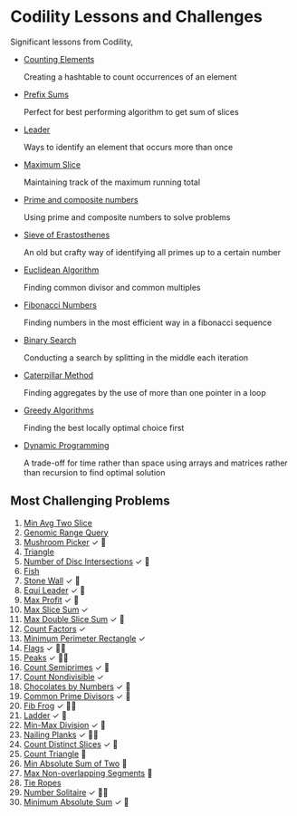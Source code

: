 # Codility Lessons and Challenges

Significant lessons from Codility,

- [Counting Elements](./counting/)

  Creating a hashtable to count occurrences of an element

- [Prefix Sums](./prefix-sums/)
  
  Perfect for best performing algorithm to get sum of slices

- [Leader](./leader/)

  Ways to identify an element that occurs more than once

- [Maximum Slice](./maximum-slice/)

  Maintaining track of the maximum running total

- [Prime and composite numbers](./prime/)

  Using prime and composite numbers to solve problems

- [Sieve of Erastosthenes](./sieve/)

  An old but crafty way of identifying all primes up to a certain number

- [Euclidean Algorithm](./euclidean/)

  Finding common divisor and common multiples

- [Fibonacci Numbers](./fibonacci/)

  Finding numbers in the most efficient way in a fibonacci sequence

- [Binary Search](./binary-search/)

  Conducting a search by splitting in the middle each iteration

- [Caterpillar Method](./caterpillar/)

  Finding aggregates by the use of more than one pointer in a loop

- [Greedy Algorithms](./greedy/)

  Finding the best locally optimal choice first

- [Dynamic Programming](./dynamic/)

  A trade-off for time rather than space using arrays and matrices rather than recursion to find optimal solution

## Most Challenging Problems

1. [Min Avg Two Slice](./prefix-sums#minimum-average-of-two-slices)
2. [Genomic Range Query](./prefix-sums/GENOMIC.md)
3. [Mushroom Picker](./prefix-sums#51-exercise) &#x2713; :thinking:
4. [Triangle](./sorting/TRIANGLE.md)
5. [Number of Disc Intersections](./sorting/DISCS.md) &#x2713; :thinking:
6. [Fish](./stacks-queues/FISH.md)
7. [Stone Wall](./stacks-queues/STONEWALL.md) &#x2713; :thinking:
8. [Equi Leader](./leader/EQUILEADER.md) &#x2713; :thinking:
9. [Max Profit](./maximum-slice/MAXPROFIT.md) &#x2713; :thinking:
10. [Max Slice Sum](./maximum-slice/MAXSLICESUM.md) &#x2713;
11. [Max Double Slice Sum](./maximum-slice/MAXDOUBLESLICE.md) &#x2713; :thinking:
12. [Count Factors](./prime/COUNTFACTORS.md) &#x2713;
13. [Minimum Perimeter Rectangle](./prime/MINPERIMETERRECTANGLE.md) &#x2713;
14. [Flags](./prime/FLAGS.md) &#x2713; :face_in_clouds:
15. [Peaks](./prime/PEAKS.md) &#x2713; :face_in_clouds:
16. [Count Semiprimes](./sieve/COUNTSEMIPRIMES.md) &#x2713; :thinking:
17. [Count Nondivisible](./sieve/COUNTNONDIVISIBLE.md) &#x2713;
18. [Chocolates by Numbers](./euclidean/CHOCOLATE.md) &#x2713; :thinking:
19. [Common Prime Divisors](./euclidean/COMMONPRIME.md) &#x2713; :thinking:
20. [Fib Frog](./fibonacci/FIBFROG.md) &#x2713; :face_in_clouds:
21. [Ladder](./fibonacci/LADDER.md) &#x2713; :thinking:
22. [Min-Max Division](./binary-search/MINMAXDIVISION.md) &#x2713; :thinking:
23. [Nailing Planks](./binary-search/NAILINGPLANKS.md) &#x2713; :face_in_clouds:
24. [Count Distinct Slices](./caterpillar/COUNTDISTINCT.md) &#x2713; :thinking:
25. [Count Triangle](./caterpillar/COUNTRIANGLES.md) :thinking:
26. [Min Absolute Sum of Two](./caterpillar/MINABSSUM.md) :thinking:
27. [Max Non-overlapping Segments](./greedy/MAXNONOVERLAPPING.md) :thinking:
28. [Tie Ropes](./greedy/TIEROPES.md)
29. [Number Solitaire](./dynamic/SOLITAIRE.md) &#x2713; :face_in_clouds:
30. [Minimum Absolute Sum](./dynamic/MINABSSUM.md) &#x2713; :thinking: